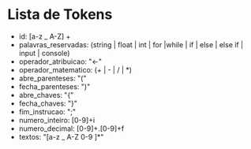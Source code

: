 
# Lista de Tokens
- id: [a-z _ A-Z] +
- palavras_reservadas: (string | float | int | for |while | if | else | else if | input | console)
- operador_atribuicao: "<-"
- operador_matematico: (+ | - | / | *)
- abre_parenteses: "("
- fecha_parenteses: ")"
- abre_chaves: "{"
- fecha_chaves: "}"
- fim_instrucao: ";"
- numero_inteiro: [0-9]+i
- numero_decimal: [0-9]+.[0-9]+f
- textos: "[a-z _ A-Z 0-9 ]*"